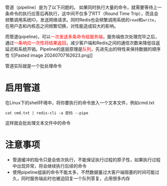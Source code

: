 管道（pipeline）是为了以下问题的。
如果同时执行大量的命令，就需要等待上一条命令的执行应答后再执行，这中间不仅多了RTT（Round Time Trip），而且会频繁调用系统IO，发送网络请求。同时Redis也会频繁调用系统的`read`和`write`，在用户态和内核态之间频繁切换，对性能造成较大的影响。


而管道(pipeline)，可以<span style="color:rgb(255, 0, 0)">一次发送多条命令给服务端</span>，服务端依次处理完毕之后，通过<span style="color:rgb(255, 0, 0)">一条响应一次性将结果返回</span>，减少客户端和Redis之间的通信次数来降低往返延迟和系统开销。Pipeline的底层原理是<span style="color:rgb(255, 0, 0)">队列</span>，先进先出的特性来保持数据的顺序性
![[Pasted image 20240707162623.png]]

管道实际就是一个批处理命令

# 启用管道
在Linux下的shell环境中，将你要执行的命令放入一个文本文件，例如cmd.txt
``` shell
cat cmd.txt | redis-cli -a 密码 --pipe
```
这样就会批处理文本文件中的命令

# 注意事项
* 管道缓冲的指令只是会依次执行，不能保证执行过程的原子性，如果执行过程中出现异常，将会继续执行后续的命令
* 使用pipeline组装的命令不能太多，不然数据量过大客户端阻塞的时间可能过久，同时服务端此时也被迫回复一个队列答复，占用很多内存